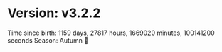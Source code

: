 # Version: v3.2.2
Time since birth: 1159 days, 27817 hours, 1669020 minutes, 100141200 seconds
Season: Autumn 🍁
